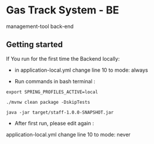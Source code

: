 # Gas Track System - BE

management-tool back-end

## Getting started 

If You run for the first time the Backend locally: 

- in application-local.yml change line 10 to mode: always

- Run commands in bash terminal :

```
export SPRING_PROFILES_ACTIVE=local

./mvnw clean package -DskipTests

java -jar target/staff-1.0.0-SNAPSHOT.jar 
```

- After first run, please edit again : 

application-local.yml change line 10 to mode: never
